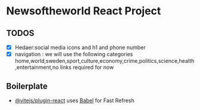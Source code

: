 # Newsoftheworld React Project

## TODOS

- [x] Hedaer:social media icons and h1 and phone number
- [x] navigation : we will use the following categories
      home,world,sweden,sport,culture,economy,crime,politics,science,health,entertainment,no links required for now

## Boilerplate

- [@vitejs/plugin-react](https://github.com/vitejs/vite-plugin-react/blob/main/packages/plugin-react/README.md) uses [Babel](https://babeljs.io/) for Fast Refresh
